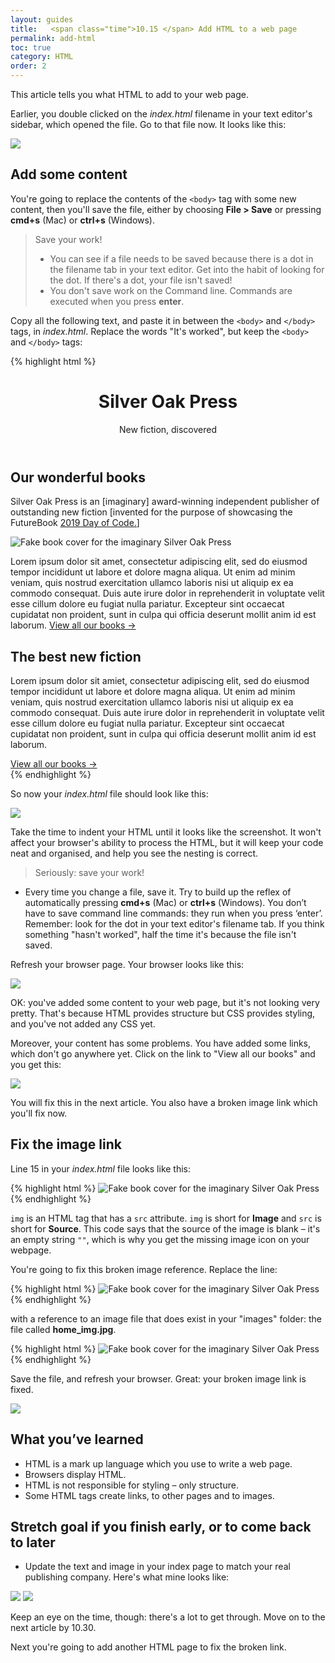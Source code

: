 ```yaml
---
layout: guides
title:   <span class="time">10.15 </span> Add HTML to a web page
permalink: add-html
toc: true
category: HTML
order: 2
---
```


<!-- <span class="tag tag--draft">Not started</span> -->
<!-- <span class="tag tag--progress">In progress</span> -->
<!-- <span class="tag tag--review">Ready for review</span> -->
<!-- <span class="tag tag--approved">Approved</span> -->

<p class="content__abstract">
  This article tells you what HTML to add to your web page.
</p>

Earlier, you double clicked on the _index.html_ filename in your text editor's sidebar, which opened the file. Go to that file now. It looks like this:

![](/assets/images/index.png)

## Add some content

You're going to replace the contents of the `<body>` tag with some new content, then you'll save the file, either by choosing **File > Save** or pressing **cmd+s** (Mac) or **ctrl+s** (Windows).

> <span class="content__learn-more">Save your work!</span>
> * You can see if a file needs to be saved because there is a dot in the filename tab in your text editor. Get into the habit of looking for the dot. If there's a dot, your file isn't saved!
> * You don't save work on the Command line. Commands are executed when you press **enter**.

Copy all the following text, and paste it in between the `<body>` and `</body>` tags, in _index.html_. Replace the words "It's worked", but keep the `<body>` and `</body>` tags:

{% highlight html %}
  <header class="primary-header">
    <h1>Silver Oak Press</h1>
    <aside>New fiction, discovered</aside>
  </header>
  <section>
    <h2>Our wonderful books</h2>
    <p>
      Silver Oak Press is an [imaginary] award-winning independent publisher of outstanding new fiction [invented for the purpose of showcasing the FutureBook <a href="https://2019.dayofcode.co.uk">2019 Day of Code.</a>]
    </p>
    <img class="cover--home" src="" alt="Fake book cover for the imaginary Silver Oak Press" />
    <p>
      Lorem ipsum dolor sit amet, consectetur adipiscing elit, sed do eiusmod tempor incididunt ut labore et dolore magna aliqua. Ut enim ad minim veniam, quis nostrud exercitation ullamco laboris nisi ut aliquip ex ea commodo consequat. Duis aute irure dolor in reprehenderit in voluptate velit esse cillum dolore eu fugiat nulla pariatur. Excepteur sint occaecat cupidatat non proident, sunt in culpa qui officia deserunt mollit anim id est laborum.
      <a href="/portfolio/">View all our books →</a>
    </p>
  </section>
  <section>
    <h2>The best new fiction</h2>
    <p>
      Lorem ipsum dolor sit amiet, consectetur adipiscing elit, sed do eiusmod tempor incididunt ut labore et dolore magna aliqua. Ut enim ad minim veniam, quis nostrud exercitation ullamco laboris nisi ut aliquip ex ea commodo consequat. Duis aute irure dolor in reprehenderit in voluptate velit esse cillum dolore eu fugiat nulla pariatur. Excepteur sint occaecat cupidatat non proident, sunt in culpa qui officia deserunt mollit anim id est laborum.
    </p>
    <a href="/portfolio/">View all our books →</a>
  </section>
{% endhighlight %}

So now your _index.html_ file should look like this:

![](assets/images/edited-index.png)

Take the time to indent your HTML until it looks like the screenshot. It won't affect your browser's ability to process the HTML, but it will keep your code neat and organised, and help you see the nesting is correct.

> <span class="content__learn-more">Seriously: save your work!</span>
* Every time you change a file, save it. Try to build up the reflex of automatically pressing **cmd+s** (Mac) or **ctrl+s** (Windows). You don’t have to save command line commands: they run when you press ‘enter’. Remember: look for the dot in your text editor's filename tab. If you think something "hasn't worked", half the time it's because the file isn't saved.

Refresh your browser page. Your browser looks like this:

![](assets/images/index-content.png)

OK: you've added some content to your web page, but it's not looking very pretty. That's because HTML provides structure but CSS provides styling, and you've not added any CSS yet.

Moreover, your content has some problems. You have added some links, which don't go anywhere yet. Click on the link to "View all our books" and you get this:

![](assets/images/broken-link.png)

You will fix this in the next article. You also have a broken image link which you'll fix now.

## Fix the image link

Line 15 in your _index.html_ file looks like this:

{% highlight html %}
<img class="cover--home" src="" alt="Fake book cover for the imaginary Silver Oak Press" />
{% endhighlight %}

`img` is an HTML tag that has a `src` attribute. `img` is short for **Image** and `src` is short for **Source**. This code says that the source of the image is blank – it's an empty string `""`, which is why you get the missing image icon on your webpage.

You're going to fix this broken image reference. Replace the line:

{% highlight html %}
<img class="cover--home" src="" alt="Fake book cover for the imaginary Silver Oak Press" />
{% endhighlight %}

with a reference to an image file that does exist in your "images" folder: the file called **home_img.jpg**.

{% highlight html %}
<img class="cover--home" src="/images/home_img.jpg" alt="Fake book cover for the imaginary Silver Oak Press" />
{% endhighlight %}

Save the file, and refresh your browser. Great: your broken image link is fixed.

![](assets/images/fixed-img.png)

## What you’ve learned

* HTML is a mark up language which you use to write a web page.
* Browsers display HTML.
* HTML is not responsible for styling – only structure.
* Some HTML tags create links, to other pages and to images.

## Stretch goal if you finish early, or to come back to later

* Update the text and image in your index page to match your real publishing company. Here's what mine looks like:

![](assets/images/snowbooks1.png)
![](assets/images/snowbooks2.png)

Keep an eye on the time, though: there's a lot to get through. Move on to the next article by 10.30.

Next you're going to add another HTML page to fix the broken link.
